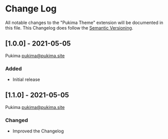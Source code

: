 # Change Log

All notable changes to the "Pukima Theme" extension will be documented in this file. This Changelog does follow the [Semantic Versioning](https://semver.org). 

## [1.0.0] - 2021-05-05 
Pukima <pukima@pukima.site>
### Added
- Initial release

## [1.1.0] - 2021-05-05 
Pukima <pukima@pukima.site>
### Changed
- Improved the Changelog